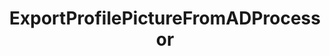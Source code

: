 ---
optionsClassName: ExportProfilePictureFromADProcessorOptions
optionsClassFullName: MigrationTools.Processors.ExportProfilePictureFromADProcessorOptions
configurationSamples:
- name: defaults
  description: 
  code: There are no defaults! Check the sample for options!
  sampleFor: MigrationTools.Processors.ExportProfilePictureFromADProcessorOptions
- name: sample
  description: 
  code: There is no sample, but you can check the classic below for a general feel.
  sampleFor: MigrationTools.Processors.ExportProfilePictureFromADProcessorOptions
- name: classic
  description: 
  code: >-
    {
      "$type": "ExportProfilePictureFromADProcessorOptions",
      "Enabled": false,
      "Domain": null,
      "Username": null,
      "Password": null,
      "PictureEmpIDFormat": null,
      "Enrichers": null,
      "SourceName": null,
      "TargetName": null,
      "RefName": null
    }
  sampleFor: MigrationTools.Processors.ExportProfilePictureFromADProcessorOptions
description: Downloads corporate images and updates TFS/Azure DevOps profiles
className: ExportProfilePictureFromADProcessor
typeName: Processors
architecture: 
options:
- parameterName: Domain
  type: String
  description: The source domain where the pictures should be exported.
  defaultValue: String.Empty
- parameterName: Enabled
  type: Boolean
  description: If set to `true` then the processor will run. Set to `false` and the processor will not run.
  defaultValue: missng XML code comments
- parameterName: Enrichers
  type: List
  description: List of Enrichers that can be used to add more features to this processor. Only works with Native Processors and not legacy Processors.
  defaultValue: missng XML code comments
- parameterName: Password
  type: String
  description: The password of the user that is used to export the pictures.
  defaultValue: String.Empty
- parameterName: PictureEmpIDFormat
  type: String
  description: 'TODO: You wpuld need to customise this for your system. Clone repo and run in Debug'
  defaultValue: String.Empty
- parameterName: RefName
  type: String
  description: '`Refname` will be used in the future to allow for using named Options without the need to copy all of the options.'
  defaultValue: missng XML code comments
- parameterName: SourceName
  type: String
  description: missng XML code comments
  defaultValue: missng XML code comments
- parameterName: TargetName
  type: String
  description: missng XML code comments
  defaultValue: missng XML code comments
- parameterName: Username
  type: String
  description: The user name of the user that is used to export the pictures.
  defaultValue: String.Empty
status: alpha
processingTarget: Profiles
classFile: /src/MigrationTools.Clients.AzureDevops.ObjectModel/Processors/ExportProfilePictureFromADProcessor.cs
optionsClassFile: /src/MigrationTools.Clients.AzureDevops.ObjectModel/Processors/ExportProfilePictureFromADProcessorOptions.cs

redirectFrom:
- /Reference/Processors/ExportProfilePictureFromADProcessorOptions/
layout: reference
toc: true
permalink: /Reference/Processors/ExportProfilePictureFromADProcessor/
title: ExportProfilePictureFromADProcessor
categories:
- Processors
- 
topics:
- topic: notes
  path: /docs/Reference/Processors/ExportProfilePictureFromADProcessor-notes.md
  exists: false
  markdown: ''
- topic: introduction
  path: /docs/Reference/Processors/ExportProfilePictureFromADProcessor-introduction.md
  exists: false
  markdown: ''

---